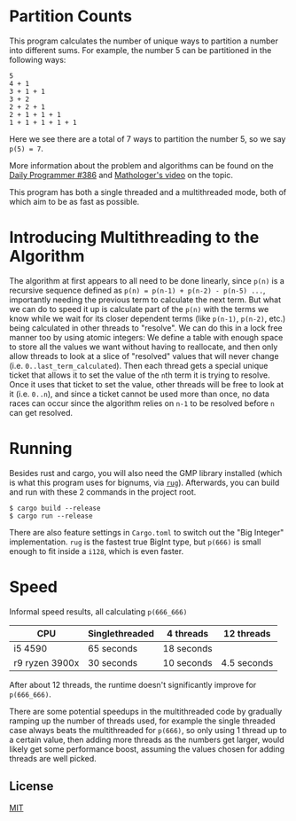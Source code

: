 # Partition Counts

This program calculates the number of unique ways to partition a number into different sums. For example, the number 5 can be partitioned in the following ways:

```
5
4 + 1
3 + 1 + 1
3 + 2
2 + 2 + 1
2 + 1 + 1 + 1
1 + 1 + 1 + 1 + 1
```

Here we see there are a total of 7 ways to partition the number 5, so we say `p(5) = 7`.

More information about the problem and algorithms can be found on the [Daily Programmer #386](https://old.reddit.com/r/dailyprogrammer/comments/jfcuz5/20201021_challenge_386_intermediate_partition/) and [Mathologer's video](https://www.youtube.com/watch?v=iJ8pnCO0nTY) on the topic.

This program has both a single threaded and a multithreaded mode, both of which aim to be as fast as possible.

# Introducing Multithreading to the Algorithm
The algorithm at first appears to all need to be done linearly, since `p(n)` is a recursive sequence defined as `p(n) = p(n-1) + p(n-2) - p(n-5) ...`, importantly needing the previous term to calculate the next term.
But what we can do to speed it up is calculate part of the `p(n)` with the terms we know while we wait for its closer dependent terms (like `p(n-1)`, `p(n-2)`, etc.) being calculated in other threads to "resolve".
We can do this in a lock free manner too by using atomic integers: We define a table with enough space to store all the values we want without having to reallocate, and then only allow threads to look at a slice of "resolved" values that will never change (i.e. `0..last_term_calculated`).
Then each thread gets a special unique ticket that allows it to set the value of the `n`th term it is trying to resolve.
Once it uses that ticket to set the value, other threads will be free to look at it (i.e. `0..n`), and since a ticket cannot be used more than once, no data races can occur since the algorithm relies on `n-1` to be resolved before `n` can get resolved.

# Running
Besides rust and cargo, you will also need the GMP library installed (which is what this program uses for bignums, via [`rug`](https://crates.io/crates/rug)). Afterwards, you can build and run with these 2 commands in the project root.

```
$ cargo build --release
$ cargo run --release
```

There are also feature settings in `Cargo.toml` to switch out the "Big Integer" implementation. `rug` is the fastest true BigInt type, but `p(666)` is small enough to fit inside a `i128`, which is even faster.

# Speed
Informal speed results, all calculating `p(666_666)`

| CPU | Singlethreaded | 4 threads | 12 threads |
| --- | --- | --- | --- |
| i5 4590 | 65 seconds | 18 seconds |  |
| r9 ryzen 3900x | 30 seconds | 10 seconds | 4.5 seconds |

After about 12 threads, the runtime doesn't significantly improve for `p(666_666)`.

There are some potential speedups in the multithreaded code by gradually ramping up the number of threads used, for example the single threaded case always beats the multithreaded for `p(666)`,
so only using 1 thread up to a certain value, then adding more threads as the numbers get larger, would likely get some performance boost, assuming the values chosen for adding threads are well picked.

## License
[MIT](https://choosealicense.com/licenses/mit/)